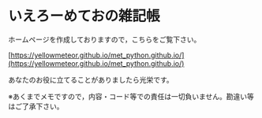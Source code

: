 # いえろーめておの雑記帳

ホームページを作成しておりますので，こちらをご覧下さい。

[https://yellowmeteor.github.io/met_python.github.io/](https://yellowmeteor.github.io/met_python.github.io/)

あなたのお役に立てることがありましたら光栄です。

※あくまでメモですので，内容・コード等での責任は一切負いません。勘違い等はご了承下さい。
